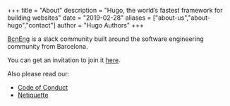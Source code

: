 +++
title = "About"
description = "Hugo, the world’s fastest framework for building websites"
date = "2019-02-28"
aliases = ["about-us","about-hugo","contact"]
author = "Hugo Authors"
+++

[BcnEng](http://bcneng.net) is a slack community built around the software engineering community from Barcelona.

You can get an invitation to join it [here](http://slack.bcneng.net).

Also please read our:
- [Code of Conduct](coc/README.md)
- [Netiquette](netiquette/README.md)
